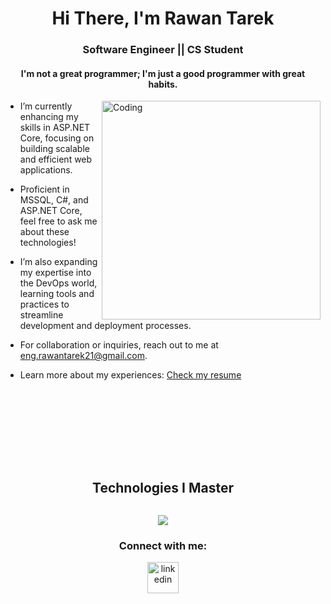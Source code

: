 <h1 align="center">Hi There, I'm Rawan Tarek</h1>
<h3 align="center">Software Engineer || CS Student </h3>
<h4 align="center">I'm not a great programmer; I'm just a good programmer with great habits. </h4>

<img align="right" alt="Coding" width="350" src="https://cdn.dribbble.com/users/1063314/screenshots/3020974/tdsocial_dribbble.gif">


- I’m currently enhancing my skills in ASP.NET Core, focusing on building scalable and efficient web applications.
  
- Proficient in MSSQL, C#, and ASP.NET Core, feel free to ask me about these technologies!

- I’m also expanding my expertise into the DevOps world, learning tools and practices to streamline development and deployment processes.

- For collaboration or inquiries, reach out to me at eng.rawantarek21@gmail.com.

- Learn more about my experiences: [Check my resume](https://drive.google.com/file/d/13emnc-M8aZlFbORUO1Ye0TxvWZffolTh/view?usp=drive_link)

<br><br><br><br><br><br>


<div>
  
<div align="center">
  <h2 style="display: inline-block;">Technologies I Master</h2>
</div>

<!--tech stack icons-->
<p align="center">
  <a href="https://skillicons.dev">
    <img src="https://skillicons.dev/icons?i=cs,cpp,java,html,css,javascript,git,github,net,figma,redis,postman,vscode&perline=14" />
  </a>
</p>

<h3 align="center" >Connect with me:</h3>
<p align="center">
<a href="https://www.linkedin.com/in/rawan-tarek-29a04b22b/" target="blank"><img align="center" src="https://user-images.githubusercontent.com/88904952/234979284-68c11d7f-1acc-4f0c-ac78-044e1037d7b0.png" alt="linkedin" height="50" width="50" /></a>
</p>







</div>
